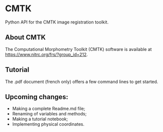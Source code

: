# CMTK
Python API for the CMTK image registration toolkit.

## About CMTK

The Computational Morphometry Toolkit (CMTK) software is available at https://www.nitrc.org/frs/?group_id=212. 

## Tutorial
The .pdf document (french only) offers a few command lines to get started.

## Upcoming changes:
- Making a complete Readme.md file;
- Renaming of variables and methods;
- Making a tutorial notebook;
- Implementing physical coordinates.
